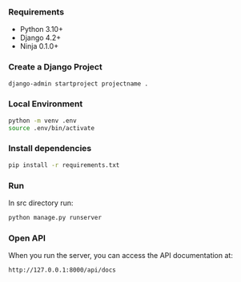 ### Requirements

- Python 3.10+
- Django 4.2+
- Ninja 0.1.0+

### Create a Django Project

```bash
django-admin startproject projectname .
```

### Local Environment

```bash
python -m venv .env
source .env/bin/activate
```

### Install dependencies
```bash
pip install -r requirements.txt
```

### Run

In src directory run:
```bash
python manage.py runserver
```

### Open API
When you run the server, you can access the API documentation at:
```bash
http://127.0.0.1:8000/api/docs
```
